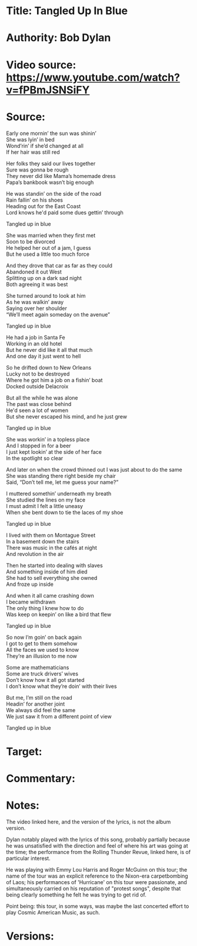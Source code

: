 # Title: Tangled Up In Blue

# Authority: Bob Dylan

# Video source: https://www.youtube.com/watch?v=fPBmJSNSiFY

# Source:

Early one mornin’ the sun was shinin’  
She was lyin’ in bed  
Wond’rin’ if she’d changed at all  
If her hair was still red  

Her folks they said our lives together  
Sure was gonna be rough  
They never did like Mama’s homemade dress  
Papa’s bankbook wasn’t big enough  

He was standin’ on the side of the road  
Rain fallin’ on his shoes  
Heading out for the East Coast  
Lord knows he'd paid some dues gettin’ through  

Tangled up in blue  

She was married when they first met  
Soon to be divorced  
He helped her out of a jam, I guess  
But he used a little too much force  

And they drove that car as far as they could  
Abandoned it out West  
Splitting up on a dark sad night  
Both agreeing it was best  

She turned around to look at him  
As he was walkin’ away  
Saying over her shoulder  
“We’ll meet again someday on the avenue”  

Tangled up in blue  

He had a job in Santa Fe  
Working in an old hotel  
But he never did like it all that much  
And one day it just went to hell  

So he drifted down to New Orleans  
Lucky not to be destroyed  
Where he got him a job on a fishin’ boat  
Docked outside Delacroix  

But all the while he was alone  
The past was close behind  
He'd seen a lot of women  
But she never escaped his mind, and he just grew  

Tangled up in blue  

She was workin’ in a topless place  
And I stopped in for a beer  
I just kept lookin’ at the side of her face  
In the spotlight so clear  

And later on when the crowd thinned out  I was just about to do the same  
She was standing there right beside my chair  
Said, “Don’t tell me, let me guess your name?”  

I muttered somethin’ underneath my breath  
She studied the lines on my face  
I must admit I felt a little uneasy  
When she bent down to tie the laces of my shoe  

Tangled up in blue  

<!-- She lit a burner on the stove  
And offered me a pipe  
“I thought you’d never say hello,” she said  
“You look like the silent type”  

Then she opened up a book of poems  
And handed it to me  
Written by an Italian poet  
From the thirteenth century  

And every one of them words rang true  
And glowed like burnin’ coal  
Pourin’ off of every page  
Like it was written in my soul from me to you   -->  
<!--   
Tangled up in blue   -->  

I lived with them on Montague Street  
In a basement down the stairs  
There was music in the cafés at night  
And revolution in the air  

Then he started into dealing with slaves  
And something inside of him died  
She had to sell everything she owned  
And froze up inside  

And when it all came crashing down  
I became withdrawn  
The only thing I knew how to do  
Was keep on keepin’ on like a bird that flew  

Tangled up in blue  

So now I’m goin’ on back again  
I got to get to them somehow  
All the faces we used to know  
They’re an illusion to me now  

Some are mathematicians  
Some are truck drivers’ wives  
Don’t know how it all got started  
I don’t know what they’re doin’ with their lives  

But me, I’m still on the road  
Headin’ for another joint  
We always did feel the same  
We just saw it from a different point of view  

Tangled up in blue  

# Target:  

# Commentary:  

# Notes:  

The video linked here, and the version of the lyrics, is not the album version.

Dylan notably played with the lyrics of this song, probably partially because he was unsatisfied with the direction and feel of where his art was going at the time; the performance from the Rolling Thunder Revue, linked here, is of particular interest.

He was playing with Emmy Lou Harris and Roger McGuinn on this tour; the name of the tour was an explicit reference to the Nixon-era carpetbombing of Laos; his performances of 'Hurricane' on this tour were passionate, and simultaneously carried on his reputation of "protest songs", despite that being clearly something he felt he was trying to get rid of.

Point being: this tour, in some ways, was maybe the last concerted effort to play Cosmic American Music, as such.

# Versions:  



